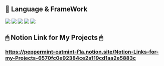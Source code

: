 ## 🎨 Language & FrameWork

<img src="https://img.shields.io/badge/Python-3766AB?style=flat-square&logo=Python&logoColor=white"/></a>
<img src="https://img.shields.io/badge/scikit learn-F7931E?style=flat-square&logo=scikit-learn&logoColor=white"/></a>
<img src="https://img.shields.io/badge/Raspberry Pi-A22846?style=flat-square&logo=raspberrypi&logoColor=white"/></a>
<img src="https://img.shields.io/badge/Java-007396?style=flat-square&logo=Java&logoColor=white"/></a>
<img src="https://img.shields.io/badge/SpringBoot-32AA42?style=flat-square&logo=SpringBoot&logoColor=white"/></a>


## 🖱 Notion Link for My Projects 🖱
### https://peppermint-catmint-f1a.notion.site/Notion-Links-for-my-Projects-6570fc0e92384ce2a119cd1aa2e5883c
